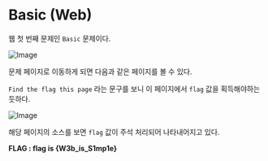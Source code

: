 # Basic (Web)

웹 첫 번째 문제인 `Basic` 문제이다.

![Image]()

문제 페이지로 이동하게 되면 다음과 같은 페이지를 볼 수 있다.

`Find the flag this page` 라는 문구를 보니 이 페이지에서 `flag` 값을 획득해야하는 듯하다.

![Image]()

해당 페이지의 소스를 보면 `flag` 값이 주석 처리되어 나타내어지고 있다.

**FLAG : flag is {W3b_is_S1mp1e}**